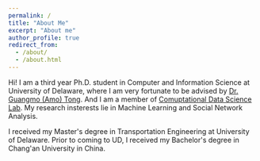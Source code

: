 ```yaml
---
permalink: /
title: "About Me"
excerpt: "About me"
author_profile: true
redirect_from: 
  - /about/
  - /about.html
---
```


Hi! I am a third year Ph.D. student in Computer and Information Science at University of Delaware, where I am very fortunate to be advised by [Dr. Guangmo (Amo) Tong](https://udel.edu/~amotong/). And I am a member of [Comuptational Data Science Lab](https://udel.edu/~amotong/). My research insterests lie in Machine Learning and Social Network Analysis.

I received my Master's degree in Transportation Engineering at University of Delaware. Prior to coming to UD, I received my Bachelor's degree in Chang'an University in China.
